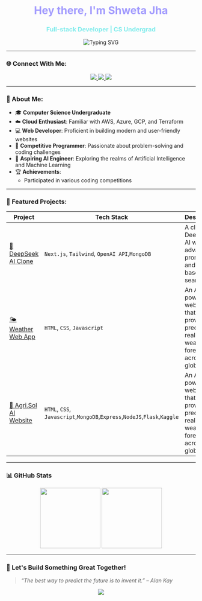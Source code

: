 <h1 align="center" style="color:#a29bfe;">Hey there, I'm Shweta Jha </h1>
<h3 align="center" style="color:#81ecec;">Full-stack Developer | CS Undergrad</h3>

<p align="center">
  <img src="https://readme-typing-svg.herokuapp.com?font=Fira+Code&size=24&pause=1000&color=81ECEC&center=true&vCenter=true&width=435&lines=Welcome+to+my+GitHub+Profile!;I+love+building+cool+projects!;Let's+collaborate+and+create!" alt="Typing SVG" />
</p>

---

### 🌐 Connect With Me:

<p align="center">
  <a href="https://www.linkedin.com/in/heyitssj" target="_blank">
    <img src="https://img.shields.io/badge/LinkedIn-%230077B5.svg?&style=for-the-badge&logo=linkedin&logoColor=white" />
  </a>
  <a href="https://leetcode.com/https://leetcode.com/u/heyitsj/" target="_blank">
    <img src="https://img.shields.io/badge/LeetCode-FFA116?style=for-the-badge&logo=leetcode&logoColor=white" />
  </a>
  <a href="https://www.geeksforgeeks.org/user/jhashweuwei/" target="_blank">
    <img src="https://img.shields.io/badge/GeeksforGeeks-2F8D46?style=for-the-badge&logo=geeksforgeeks&logoColor=white" />
  </a>
</p>

---

### 🧠 About Me:

- 🎓 **Computer Science Undergraduate**  
- ☁️ **Cloud Enthusiast**: Familiar with AWS, Azure, GCP, and Terraform  
- 💻 **Web Developer**: Proficient in building modern and user-friendly websites  
- 🧩 **Competitive Programmer**: Passionate about problem-solving and coding challenges  
- 🤖 **Aspiring AI Engineer**: Exploring the realms of Artificial Intelligence and Machine Learning  
- 🏆 **Achievements**:
  - Participated in various coding competitions  

---

### 🚀 Featured Projects:

| Project | Tech Stack | Description |
|--------|------------|-------------|
| [🤖 DeepSeek AI Clone](https://github.com/heyitsj-git/deepseek-ai-clone) | `Next.js`, `Tailwind`, `OpenAI API`,`MongoDB` | A clone of DeepSeek AI with advanced prompt UI and LLM-based search |
| [🌤️ Weather Web App](https://github.com/heyitsj-git/Weather-Forecast-WebApp) | `HTML`, `CSS`, `Javascript` | An API-powered web app that provides precise, real-time weather forecasts across the globe.|
| [🌾 Agri.Sol AI Website](https://github.com/heyitsj-git/Weather-Forecast-WebApp) | `HTML`, `CSS`, `Javascript`,`MongoDB`,`Express`,`NodeJS`,`Flask`,`Kaggle`  | An API-powered web app that provides precise, real-time weather forecasts across the globe.|

---

### 📊 GitHub Stats

<p align="center">
  <img src="https://github-readme-stats.vercel.app/api?username=heyitsj-git&show_icons=true&theme=tokyonight&count_private=true" height="160"/>
  <img src="https://github-readme-stats.vercel.app/api/top-langs/?username=heyitsj-git&layout=compact&theme=tokyonight" height="160"/>
</p>

---

### 🥂 Let's Build Something Great Together!

> *“The best way to predict the future is to invent it.” – Alan Kay*

<p align="center">
  <img src="https://capsule-render.vercel.app/api?type=waving&color=0:00c6ff,100:0072ff&height=120&section=footer"/>
</p>



<!---
U4Universe/U4Universe is a ✨ special ✨ repository because its `README.md` (this file) appears on your GitHub profile.
You can click the Preview link to take a look at your changes.
--->
